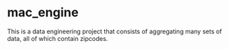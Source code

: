 # mac_engine
This is a data engineering project that consists of aggregating many sets of data, all of which contain zipcodes. 
